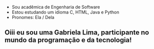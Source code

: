 - Sou acadêmica de Engenharia de Software
- Estou estudando um idioma C, HTML, Java e Python
- Pronomes: Ela / Dela

## Oiii eu sou uma Gabriela Lima, participante no mundo da programação e da tecnologia!
<dividir alinhar="esquerda">
  <a href="https://github.com/GabrielaGlima">
  <imagem alta="160em" fonte="https://github-readme-stats.vercel.app/api?username=GabrielaGlima&maisrar_ícones=verdadeiro&tema=escuro&incluir_todos_commits=verdadeiro&contagem_privada=verdadeiro"/>
  <imagem alta="160em" fonte="https://github-readme-stats.vercel.app/api/top-langs/?username=GabrielaGlima&layout=compacto&contagem_langs=7&tema=escuro"/>
    
<dividir estilo="exibir: inline_block"><br>
  <imagem alinhar="centro" alt="HTML" fonte="https://img.shields.io/badge/html5-%23E34F26.svg?style=for-the-badge&logotipo=html5&logoColor=branco">
  <imagem alinhar="centro" alt="CSS" fonte="https://img.shields.io/badge/css3-%231572B6.svg?style=for-the-badge&logotipo=css3&logoColor=branco">
  <imagem alinhar="centro" alt="Python" fonte="https://img.shields.io/badge/python-3670A0?style=for-the-badge&logotipo=python&logoColor=ffdd54">
  <imagem alinhar="centro" alt="C" fonte="https://img.shields.io/badge/c-%2300599C.svg?style=for-the-badge&logotipo=c&logoColor=branco">
  <imagem alinhar="centro" alt="Java" fonte="https://img.shields.io/badge/java-CC0000.svg?style=for-the-badge&logotipo=java&logoColor=branco">
  </dividir >
  
  ##
 
<dividir > 
    <a alto="_em branco"href="https://instagram.com/gabriela032003">
    <imagem fonte="https://img.shields.io/badge/-Instagram-%23E4405F?style = para o distintivo&logotipo = instagram&logoColor = branco "></a>
    <a alto="_em branco"href="mailto: gg09065@gmail.com">
    <imagem fonte="https://img.shields.io/badge/-Gmail-%23333?style = para o distintivo&logotipo = gmail&logoColor = branco "</zumbir> 
    <a alto="_em branco"href="https://www.linkedin.com/in/gabriela-lima-610a9b250/" >
    <imagem fonte="https://img.shields.io/badge/-LinkedIn-%230077B5?style = para o distintivo&logotipo = linkedin&logoColor = branco "></a> 
</dividir >
